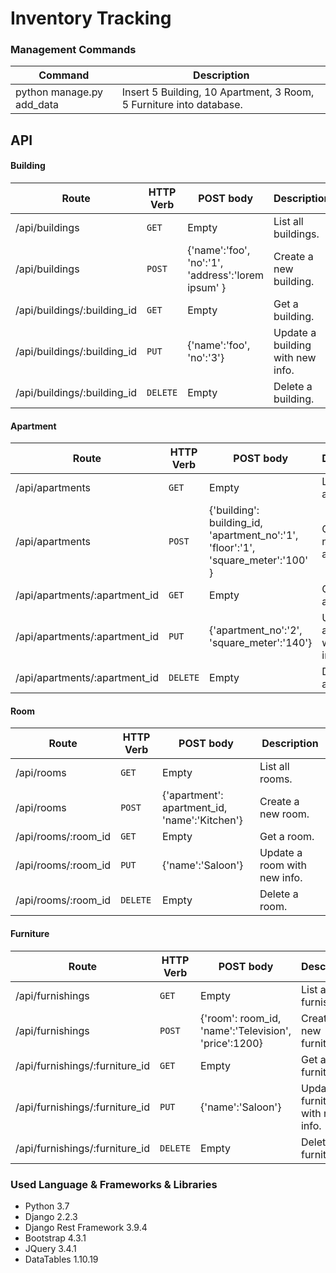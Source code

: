# Inventory Tracking

### Management Commands
| Command  | Description	 |
| --- | --- |
|python manage.py add_data | Insert 5 Building, 10 Apartment, 3 Room, 5 Furniture into database.|


## API
#### Building

| Route | HTTP Verb	 | POST body	 | Description	 |
| --- | --- | --- | --- |
| /api/buildings | `GET` | Empty | List all buildings. |
| /api/buildings | `POST` | {'name':'foo', 'no':'1', 'address':'lorem ipsum' } | Create a new building. |
| /api/buildings/:building_id | `GET` | Empty | Get a building. |
| /api/buildings/:building_id | `PUT` | {'name':'foo', 'no':'3'} | Update a building with new info. |
| /api/buildings/:building_id | `DELETE` | Empty | Delete a building. |


#### Apartment

| Route | HTTP Verb	 | POST body	 | Description	 |
| --- | --- | --- | --- |
| /api/apartments | `GET` | Empty | List all apartments. |
| /api/apartments | `POST` | {'building': building_id, 'apartment_no':'1', 'floor':'1', 'square_meter':'100' } | Create a new apartment. |
| /api/apartments/:apartment_id | `GET` | Empty | Get a apartment. |
| /api/apartments/:apartment_id | `PUT` | {'apartment_no':'2', 'square_meter':'140'} | Update a apartment with new info. |
| /api/apartments/:apartment_id | `DELETE` | Empty | Delete a apartment. |


#### Room

| Route | HTTP Verb	 | POST body	 | Description	 |
| --- | --- | --- | --- |
| /api/rooms | `GET` | Empty | List all rooms. |
| /api/rooms | `POST` | {'apartment': apartment_id, 'name':'Kitchen'} | Create a new room. |
| /api/rooms/:room_id | `GET` | Empty | Get a room. |
| /api/rooms/:room_id | `PUT` | {'name':'Saloon'} | Update a room with new info. |
| /api/rooms/:room_id | `DELETE` | Empty | Delete a room. |

#### Furniture

| Route | HTTP Verb	 | POST body	 | Description	 |
| --- | --- | --- | --- |
| /api/furnishings | `GET` | Empty | List all furnishings. |
| /api/furnishings | `POST` | {'room': room_id, 'name':'Television', 'price':1200} | Create a new furniture. |
| /api/furnishings/:furniture_id | `GET` | Empty | Get a furniture. |
| /api/furnishings/:furniture_id | `PUT` | {'name':'Saloon'} | Update a furniture with new info. |
| /api/furnishings/:furniture_id | `DELETE` | Empty | Delete a furniture. |

### Used Language & Frameworks & Libraries

- Python 3.7
- Django 2.2.3
- Django Rest Framework 3.9.4
- Bootstrap 4.3.1
- JQuery 3.4.1
- DataTables 1.10.19